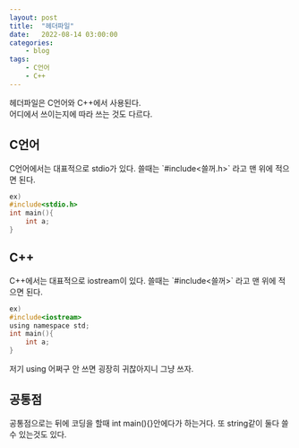```yaml
---
layout: post
title:	"헤더파일"
date:	2022-08-14 03:00:00
categories:
    - blog
tags:
    - C언어
    - C++
---
```


헤더파일은 C언어와 C++에서 사용된다.  
어디에서 쓰이는지에 따라 쓰는 것도 다르다.  

<h2>C언어</h2>
C언어에서는 대표적으로 stdio가 있다.  
쓸때는 `#include<쓸꺼.h>` 라고 맨 위에 적으면 된다.  

```c
ex)
#include<stdio.h>
int main(){
    int a;
}
```

<h2>C++</h2>
C++에서는 대표적으로 iostream이 있다.  
쓸때는 `#include<쓸꺼>` 라고 맨 위에 적으면 된다.

```c
ex)
#include<iostream>
using namespace std;
int main(){
    int a;
}
```

저기 using 어쩌구 안 쓰면 굉장히 귀찮아지니 그냥 쓰자.  

<h2>공통점</h2>
공통점으로는 뒤에 코딩을 할때 int main(){}안에다가 하는거다.  
또 string같이 둘다 쓸수 있는것도 있다.